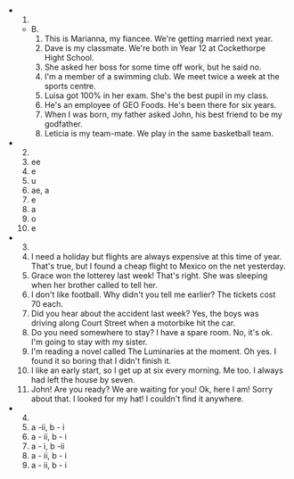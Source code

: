 * 1.
  * B.
    1. This is Marianna, my fiancee. We're getting married next year.
    2. Dave is my classmate. We're both in Year 12 at Cockethorpe Hight School.
    3. She asked her boss for some time off work, but he said no.
    4. I'm a member of a swimming club. We meet twice a week at the sports centre.
    5. Luisa got 100% in her exam. She's the best pupil in my class.
    6. He's an employee of GEO Foods. He's been there for six years.
    7. When I was born, my father asked John, his best friend to be my godfather.
    8. Leticia is my team-mate. We play in the same basketball team.

* 2.
  1. ee
  2. e
  3. u
  4. ae, a
  5. e
  6. a
  7. o
  8. e

* 3. 
  1. I need a holiday but flights are always expensive at this time of year.
     That's true, but I found a cheap flight to Mexico on the net yesterday.
  2. Grace won the lotterey last week!
     That's right. She was sleeping when her brother called to tell her.
  3. I don't like football.
     Why didn't you tell me earlier? The tickets cost 70 each.
  4. Did you hear about the accident last week?
     Yes, the boys was driving along Court Street when a motorbike hit the car.
  5. Do you need somewhere to stay? I have a spare room.
     No, it's ok. I'm going to stay with my sister.
  6. I'm reading a novel called The Luminaries at the moment.
     Oh yes. I found it so boring that I didn't finish it.
  7. I like an early start, so I get up at six every morning.
     Me too. I always had left the house by seven.
  8. John! Are you ready? We are waiting for you!
     Ok, here I am! Sorry about that. I looked for my hat! I couldn't find it anywhere.

* 4.
  1. a -ii, b - i
  2. a - ii, b - i
  3. a - i, b -ii
  4. a - ii, b - i
  5. a - ii, b - i